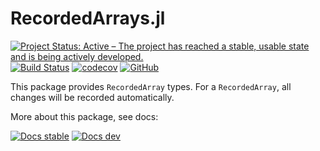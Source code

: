# RecordedArrays.jl

[![Project Status: Active – The project has reached a stable, usable state and is being actively developed.](https://www.repostatus.org/badges/latest/active.svg)](https://www.repostatus.org/#active)
[![Build Status](https://github.com/wangl-cc/RecordedArrays.jl/actions/workflows/ci.yml/badge.svg?branch=master)](https://github.com/wangl-cc/RecordedArrays.jl/actions/workflows/ci.yml)
[![codecov](https://codecov.io/gh/wangl-cc/RecordedArrays.jl/branch/master/graph/badge.svg)](https://codecov.io/gh/wangl-cc/RecordedArrays.jl)
[![GitHub](https://img.shields.io/github/license/wangl-cc/RecordedArrays.jl)](https://github.com/wangl-cc/RecordedArrays.jl/blob/master/LICENSE)

This package provides `RecordedArray` types. For a `RecordedArray`, all changes
will be recorded automatically.

More about this package, see docs:

[![Docs stable](https://img.shields.io/badge/docs-stable-blue.svg)](https://wangl-cc.github.io/RecordedArrays.jl/stable)
[![Docs dev](https://img.shields.io/badge/docs-dev-blue.svg)](https://wangl-cc.github.io/RecordedArrays.jl/dev)
<!-- vim: set ts=2:sw=2:spell:spl=en -->
